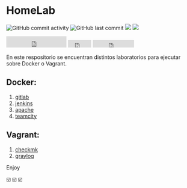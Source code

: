 # HomeLab

![GitHub commit activity](https://img.shields.io/github/commit-activity/w/aramirol/homelab?color=white&logo=github)
![GitHub last commit](https://img.shields.io/github/last-commit/aramirol/homelab?color=red&logo=git)
![](https://img.shields.io/badge/platform-docker-blue?logo=docker)
![](https://img.shields.io/badge/platform-vagrant-white?logo=vagrant)

<iframe src="https://lbesson.bitbucket.io/bbbtns/bitbucket-btn.html?user=lbesson&repo=lbesson.bitbucket.io&type=watch&count=true&size=large" allowtransparency="true" frameborder="0" scrolling="0" width="160px" height="30px"></iframe>

<iframe src="http://bb-btns.bitbucket.org/bitbucket-btn.html?user=aramirol&repo=test&type=watch" allowtransparency="true" frameborder="0" scrolling="0" width="62" height="20"></iframe>

<iframe src="http://bb-btns.bitbucket.org/bitbucket-btn.html?user=mdo&repo=bb-btns.bitbucket.org&type=watch&count=true" allowtransparency="true" frameborder="0" scrolling="0" width="110" height="20"></iframe>

En este respositorio se encuentran distintos laboratorios para ejecutar sobre Docker o Vagrant.

## Docker:
 1. [gitlab](gitlab)
 2. [jenkins](jenkins)
 3. [apache](apache)
 4. [teamcity](teamcity)

## Vagrant:
 1. [checkmk](checkmk)
 2. [graylog](graylog)

Enjoy

:ballot_box_with_check: :ballot_box_with_check: :ballot_box_with_check:

<!---
 3. [minikube](minikube)
--->

